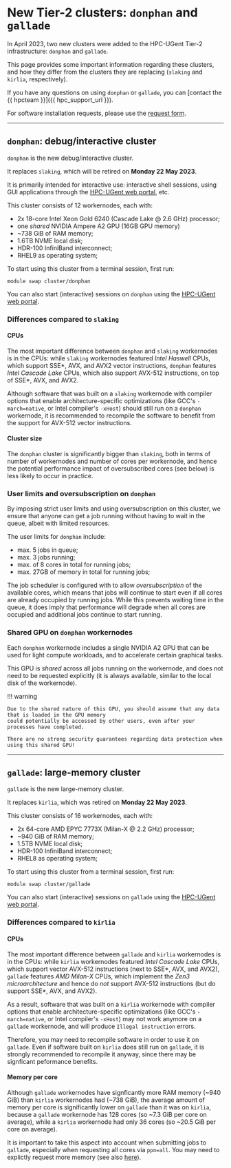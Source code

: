 # New Tier-2 clusters: `donphan` and `gallade`

In April 2023, two new clusters were added to the HPC-UGent Tier-2 infrastructure: `donphan` and `gallade`.

This page provides some important information regarding these clusters, and how they differ from the clusters
they are replacing (`slaking` and `kirlia`, respectively).

If you have any questions on using `donphan` or `gallade`, you can [contact the {{ hpcteam }}]({{ hpc_support_url }}).

For software installation requests, please use the [request form](https://www.ugent.be/hpc/en/support/software-installation-request).

---

## `donphan`: debug/interactive cluster

`donphan` is the new debug/interactive cluster.

It replaces `slaking`, which will be retired on **Monday 22 May 2023**.

It is primarily intended for interactive use: interactive shell sessions, using GUI applications through the
[HPC-UGent web portal](../../../web_portal.md), etc.

This cluster consists of 12 workernodes, each with:

* 2x 18-core Intel Xeon Gold 6240 (Cascade Lake @ 2.6 GHz) processor;
* one *shared* NVIDIA Ampere A2 GPU (16GB GPU memory)
* ~738 GiB of RAM memory;
* 1.6TB NVME local disk;
* HDR-100 InfiniBand interconnect;
* RHEL9 as operating system;

To start using this cluster from a terminal session, first run:
```
module swap cluster/donphan
```

You can also start (interactive) sessions on `donphan` using the [HPC-UGent web portal](../../../web_portal.md).

### Differences compared to `slaking`

#### CPUs

The most important difference between `donphan` and `slaking` workernodes is in the CPUs:
while `slaking` workernodes featured *Intel Haswell* CPUs, which support SSE\*, AVX, and AVX2 vector instructions,
`donphan` features *Intel Cascade Lake* CPUs, which also support AVX-512 instructions, on top of SSE\*, AVX, and AVX2.

Although software that was built on a `slaking` workernode with compiler options that enable architecture-specific
optimizations (like GCC's `-march=native`, or Intel compiler's `-xHost`) should still run on
a `donphan` workernode, it is recommended to recompile the software to benefit from the support for
AVX-512 vector instructions.

#### Cluster size

The `donphan` cluster is significantly bigger than `slaking`, both in terms of number of workernodes and
number of cores per workernode, and hence the potential performance impact of oversubscribed cores (see below)
is less likely to occur in practice.

### User limits and oversubscription on `donphan`

By imposing strict user limits and using oversubscription on this cluster,
we ensure that anyone can get a job running without having to wait in the queue, albeit with limited resources.

The user limits for `donphan` include:
* max. 5 jobs in queue;
* max. 3 jobs running;
* max. of 8 cores in total for running jobs;
* max. 27GB of memory in total for running jobs;

The job scheduler is configured with to allow *oversubscription* of the available cores,
which means that jobs will continue to start even if all cores are already occupied by running jobs.
While this prevents waiting time in the queue, it does imply that performance will degrade when all cores are occupied
and additional jobs continue to start running.

### Shared GPU on `donphan` workernodes

Each `donphan` workernode includes a single NVIDIA A2 GPU that can be used for light compute workloads,
and to accelerate certain graphical tasks.

This GPU is *shared* across all jobs running on the workernode, and does not need to be requested explicitly
(it is always available, similar to the local disk of the workernode).

!!! warning

    Due to the shared nature of this GPU, you should assume that any data that is loaded in the GPU memory
    could potentially be accessed by other users, even after your processes have completed.

    There are no strong security guarantees regarding data protection when using this shared GPU!


---

## `gallade`: large-memory cluster

`gallade` is the new large-memory cluster.

It replaces `kirlia`, which was retired on **Monday 22 May 2023**.

This cluster consists of 16 workernodes, each with:

* 2x 64-core AMD EPYC 7773X (Milan-X @ 2.2 GHz) processor;
* ~940 GiB of RAM memory;
* 1.5TB NVME local disk;
* HDR-100 InfiniBand interconnect;
* RHEL8 as operating system;

To start using this cluster from a terminal session, first run:
```
module swap cluster/gallade
```

You can also start (interactive) sessions on `gallade` using the [HPC-UGent web portal](../../../web_portal.md).

### Differences compared to `kirlia`

#### CPUs

The most important difference between `gallade` and `kirlia` workernodes is in the CPUs:
while `kirlia` workernodes featured *Intel Cascade Lake* CPUs, which support vector AVX-512 instructions
(next to SSE\*, AVX, and AVX2), `gallade` features *AMD Milan-X* CPUs, which implement the *Zen3 microarchitecture*
and hence do *not* support AVX-512 instructions (but do support SSE\*, AVX, and AVX2).

As a result, software that was built on a `kirlia` workernode with compiler options that enable architecture-specific
optimizations (like GCC's `-march=native`, or Intel compiler's `-xHost`) may not work anymore on
a `gallade` workernode, and will produce `Illegal instruction` errors.

Therefore, you may need to recompile software in order to use it on `gallade`.
Even if software built on `kirlia` does still run on `gallade`, it is strongly recommended to recompile it anyway,
since there may be signficant peformance benefits.

#### Memory per core

Although `gallade` workernodes have signficantly more RAM memory (~940 GiB) than `kirlia` workernodes had (~738 GiB),
the average amount of memory per core is significantly lower on `gallade` than it was on `kirlia`, because
a `gallade` workernode has 128 cores (so ~7.3 GiB per core on average), while a `kirlia` workernode had only 36 cores
(so ~20.5 GiB per core on average).

It is important to take this aspect into account when submitting jobs to `gallade`, especially when requesting
all cores via `ppn=all`. You may need to explictly request more memory (see also [here](../../../fine_tuning_job_specifications#pbs_mem)).
